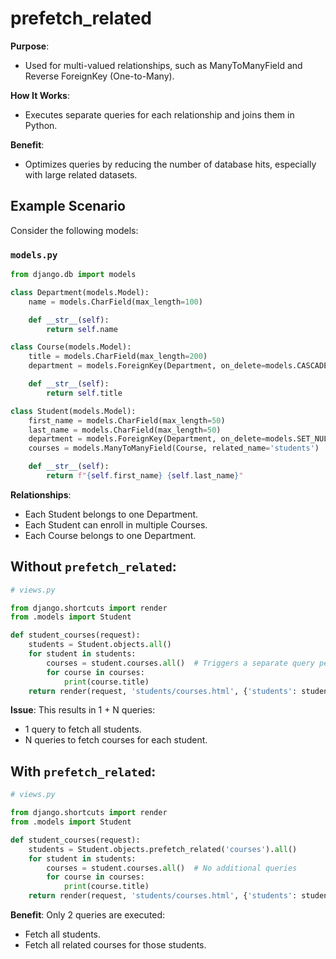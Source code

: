 # prefetch_related

**Purpose**: 
  - Used for multi-valued relationships, such as ManyToManyField and Reverse ForeignKey (One-to-Many).

**How It Works**:
  - Executes separate queries for each relationship and joins them in Python.

**Benefit**:
  - Optimizes queries by reducing the number of database hits, especially with large related datasets.

## Example Scenario

Consider the following models:

### `models.py`

```python
from django.db import models

class Department(models.Model):
    name = models.CharField(max_length=100)

    def __str__(self):
        return self.name

class Course(models.Model):
    title = models.CharField(max_length=200)
    department = models.ForeignKey(Department, on_delete=models.CASCADE, related_name='courses')

    def __str__(self):
        return self.title

class Student(models.Model):
    first_name = models.CharField(max_length=50)
    last_name = models.CharField(max_length=50)
    department = models.ForeignKey(Department, on_delete=models.SET_NULL, null=True, related_name='students')
    courses = models.ManyToManyField(Course, related_name='students')

    def __str__(self):
        return f"{self.first_name} {self.last_name}"
```

**Relationships**:
  - Each Student belongs to one Department.
  - Each Student can enroll in multiple Courses.
  - Each Course belongs to one Department.

## Without `prefetch_related`:

```python
# views.py

from django.shortcuts import render
from .models import Student

def student_courses(request):
    students = Student.objects.all()
    for student in students:
        courses = student.courses.all()  # Triggers a separate query per student
        for course in courses:
            print(course.title)
    return render(request, 'students/courses.html', {'students': students})
```
**Issue**: This results in 1 + N queries:
  - 1 query to fetch all students.
  - N queries to fetch courses for each student.

## With `prefetch_related`:

```python
# views.py

from django.shortcuts import render
from .models import Student

def student_courses(request):
    students = Student.objects.prefetch_related('courses').all()
    for student in students:
        courses = student.courses.all()  # No additional queries
        for course in courses:
            print(course.title)
    return render(request, 'students/courses.html', {'students': students})
```
**Benefit**: Only 2 queries are executed:
  - Fetch all students.
  - Fetch all related courses for those students.
